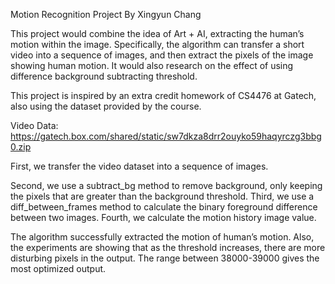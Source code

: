 Motion Recognition Project
By Xingyun Chang

This project would combine the idea of Art + AI, extracting the human’s motion within the image. 
Specifically, the algorithm can transfer a short video into a sequence of images, and then extract the pixels of the image showing human motion. It would also research on the effect of using difference background subtracting threshold. 

This project is inspired by an extra credit homework of CS4476 at Gatech, also using the dataset provided by the course. 

Video Data:
https://gatech.box.com/shared/static/sw7dkza8drr2ouyko59haqyrczg3bbg0.zip

First, we transfer the video dataset into a sequence of images.
 
Second, we use a subtract_bg method to remove background, only keeping the pixels that are greater than the background threshold.
Third, we use a diff_between_frames method to calculate the binary foreground difference between two images.
Fourth, we calculate the motion history image value.

The algorithm successfully extracted the motion of human’s motion. Also, the experiments are showing that as the threshold increases, there are more disturbing pixels in the output. The range between 38000-39000 gives the most optimized output. 



